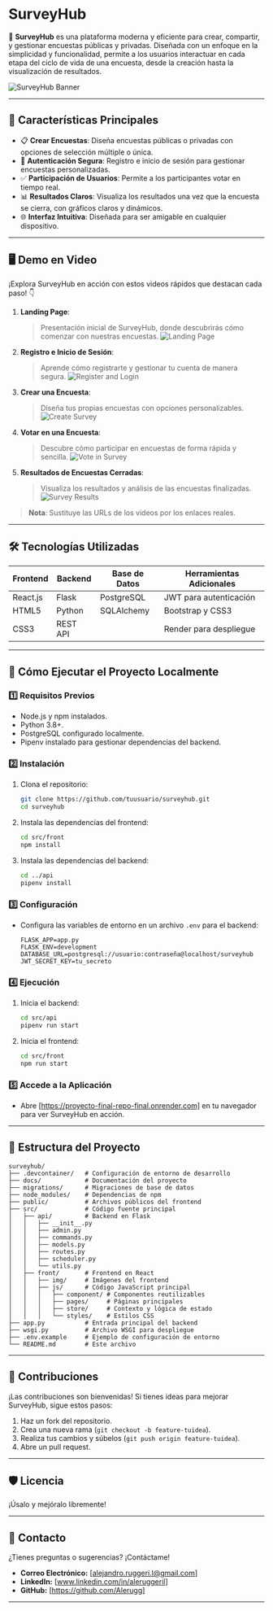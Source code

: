 
# **SurveyHub**

🎯 **SurveyHub** es una plataforma moderna y eficiente para crear, compartir, y gestionar encuestas públicas y privadas. Diseñada con un enfoque en la simplicidad y funcionalidad, permite a los usuarios interactuar en cada etapa del ciclo de vida de una encuesta, desde la creación hasta la visualización de resultados.

![SurveyHub Banner](https://github.com/Alerugg/SurveyHUB-ProyectoFinal/blob/aa6d4e4e588b10a9084f8f5fe267361f7b52baa5/src/front/img/homeimg.png) <!-- Puedes sustituirlo por un banner más atractivo -->

---

## 🚀 **Características Principales**

- 📋 **Crear Encuestas**: Diseña encuestas públicas o privadas con opciones de selección múltiple o única.
- 🔑 **Autenticación Segura**: Registro e inicio de sesión para gestionar encuestas personalizadas.
- ✅ **Participación de Usuarios**: Permite a los participantes votar en tiempo real.
- 📊 **Resultados Claros**: Visualiza los resultados una vez que la encuesta se cierra, con gráficos claros y dinámicos.
- 🌐 **Interfaz Intuitiva**: Diseñada para ser amigable en cualquier dispositivo.

---

## 🖥️ **Demo en Video**

¡Explora SurveyHub en acción con estos videos rápidos que destacan cada paso! 👇

1. **Landing Page**: 
   > Presentación inicial de SurveyHub, donde descubrirás cómo comenzar con nuestras encuestas.
   ![Landing Page](https://github.com/Alerugg/SurveyHUB-ProyectoFinal/blob/8be4b7d3d3e464dfc4670bd2a467c72188dcfbf2/VideoSurveyHUB/LandingPage.gif)

2. **Registro e Inicio de Sesión**: 
   > Aprende cómo registrarte y gestionar tu cuenta de manera segura.
   ![Register and Login](https://github.com/Alerugg/SurveyHUB-ProyectoFinal/blob/aa6d4e4e588b10a9084f8f5fe267361f7b52baa5/VideoSurveyHUB/RegisterLogin.gif)

3. **Crear una Encuesta**: 
   > Diseña tus propias encuestas con opciones personalizables.
   ![Create Survey](https://github.com/Alerugg/SurveyHUB-ProyectoFinal/blob/aa6d4e4e588b10a9084f8f5fe267361f7b52baa5/VideoSurveyHUB/CreateSurveys.gif)

4. **Votar en una Encuesta**: 
   > Descubre cómo participar en encuestas de forma rápida y sencilla.
   ![Vote in Survey](https://github.com/Alerugg/SurveyHUB-ProyectoFinal/blob/aa6d4e4e588b10a9084f8f5fe267361f7b52baa5/VideoSurveyHUB/Vote.gif)

5. **Resultados de Encuestas Cerradas**: 
   > Visualiza los resultados y análisis de las encuestas finalizadas.
   ![Survey Results](https://github.com/Alerugg/SurveyHUB-ProyectoFinal/blob/aa6d4e4e588b10a9084f8f5fe267361f7b52baa5/VideoSurveyHUB/Results.gif)

> **Nota**: Sustituye las URLs de los videos por los enlaces reales.

---

## 🛠️ **Tecnologías Utilizadas**

| Frontend  | Backend  | Base de Datos | Herramientas Adicionales |
|-----------|----------|---------------|--------------------------|
| React.js  | Flask    | PostgreSQL    | JWT para autenticación  |
| HTML5     | Python   | SQLAlchemy    | Bootstrap y CSS3        |
| CSS3      | REST API |               | Render para despliegue  |

---

## 📖 **Cómo Ejecutar el Proyecto Localmente**

### 1️⃣ **Requisitos Previos**
- Node.js y npm instalados.
- Python 3.8+.
- PostgreSQL configurado localmente.
- Pipenv instalado para gestionar dependencias del backend.

### 2️⃣ **Instalación**
1. Clona el repositorio:
   ```bash
   git clone https://github.com/tuusuario/surveyhub.git
   cd surveyhub
   ```

2. Instala las dependencias del frontend:
   ```bash
   cd src/front
   npm install
   ```

3. Instala las dependencias del backend:
   ```bash
   cd ../api
   pipenv install
   ```

### 3️⃣ **Configuración**
- Configura las variables de entorno en un archivo `.env` para el backend:
  ```env
  FLASK_APP=app.py
  FLASK_ENV=development
  DATABASE_URL=postgresql://usuario:contraseña@localhost/surveyhub
  JWT_SECRET_KEY=tu_secreto
  ```

### 4️⃣ **Ejecución**
1. Inicia el backend:
   ```bash
   cd src/api
   pipenv run start
   ```

2. Inicia el frontend:
   ```bash
   cd src/front
   npm run start
   ```

### 5️⃣ **Accede a la Aplicación**
- Abre [https://proyecto-final-repo-final.onrender.com] en tu navegador para ver SurveyHub en acción.

---

## 📂 **Estructura del Proyecto**

```plaintext
surveyhub/
├── .devcontainer/   # Configuración de entorno de desarrollo
├── docs/            # Documentación del proyecto
├── migrations/      # Migraciones de base de datos
├── node_modules/    # Dependencias de npm
├── public/          # Archivos públicos del frontend
├── src/             # Código fuente principal
│   ├── api/         # Backend en Flask
│   │   ├── __init__.py
│   │   ├── admin.py
│   │   ├── commands.py
│   │   ├── models.py
│   │   ├── routes.py
│   │   ├── scheduler.py
│   │   └── utils.py
│   ├── front/       # Frontend en React
│   │   ├── img/     # Imágenes del frontend
│   │   ├── js/      # Código JavaScript principal
│   │   │   ├── component/ # Componentes reutilizables
│   │   │   ├── pages/     # Páginas principales
│   │   │   ├── store/     # Contexto y lógica de estado
│   │   │   └── styles/    # Estilos CSS
├── app.py           # Entrada principal del backend
├── wsgi.py          # Archivo WSGI para despliegue
├── .env.example     # Ejemplo de configuración de entorno
└── README.md        # Este archivo
```

---

## 🌟 **Contribuciones**

¡Las contribuciones son bienvenidas! Si tienes ideas para mejorar SurveyHub, sigue estos pasos:
1. Haz un fork del repositorio.
2. Crea una nueva rama (`git checkout -b feature-tuidea`).
3. Realiza tus cambios y súbelos (`git push origin feature-tuidea`).
4. Abre un pull request.

---

## 🛡️ **Licencia**

¡Úsalo y mejóralo libremente!

---

## 🤝 **Contacto**

¿Tienes preguntas o sugerencias? ¡Contáctame!

- **Correo Electrónico:** [alejandro.ruggeri.l@gmail.com]
- **LinkedIn:** [www.linkedin.com/in/aleruggeril]
- **GitHub:** [https://github.com/Alerugg]

---
